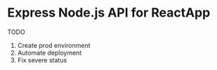 # Express Node.js API for ReactApp  
TODO
1. Create prod environment
1. Automate deployment
1. Fix severe status